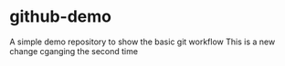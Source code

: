 # github-demo
A simple demo repository to show the basic git workflow
This is a new change
cganging the second time

